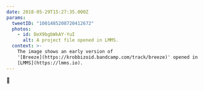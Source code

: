 ```yaml
---
date: 2018-05-29T15:27:35.000Z
params:
  tweetID: "1001485208720412672"
  photos:
    - id: DeX9bgbWkAY-YuI
      alt: A project file opened in LMMS.
  context: >-
    The image shows an early version of
    '[Breeze](https://krobbizoid.bandcamp.com/track/breeze)' opened in
    [LMMS](https://lmms.io).
---
```


🤔
